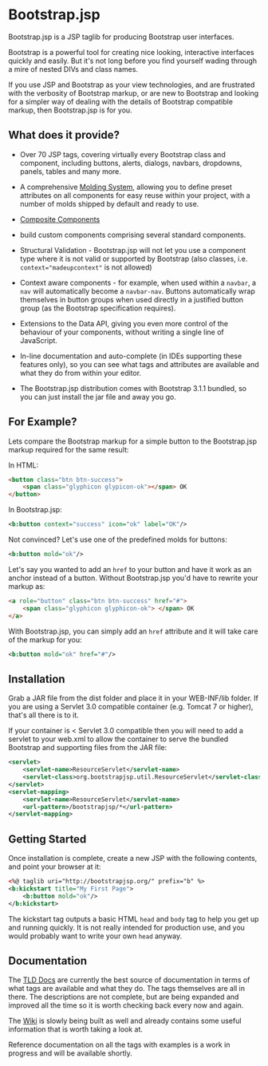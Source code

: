 Bootstrap.jsp
=============

Bootstrap.jsp is a JSP taglib for producing Bootstrap user interfaces.

Bootstrap is a powerful tool for creating nice looking, interactive interfaces 
quickly and easily. But it's not long before you find yourself wading through 
a mire of nested DIVs and class names.

If you use JSP and Bootstrap as your view technologies, and are frustrated with
the verbosity of Bootstrap markup, or are new to Bootstrap and looking for a 
simpler way of dealing with the details of Bootstrap compatible markup, then
Bootstrap.jsp is for you.

What does it provide?
---------------------

* Over 70 JSP tags, covering virtually every Bootstrap class and component, 
including buttons, alerts, dialogs, navbars, dropdowns, panels, tables and
many more.

* A comprehensive [Molding System](https://github.com/Mrdigs/Bootstrap.jsp/wiki/The-Molding-System), 
allowing you to define preset attributes on all components for easy reuse within your
project, with a number of molds shipped by default and ready to use.

* [Composite Components](https://github.com/Mrdigs/Bootstrap.jsp/wiki/Composite-Components) 
- build custom components comprising several standard components.

* Structural Validation - Bootstrap.jsp will not let you use a component type 
where it is not valid or supported by Bootstrap (also classes, i.e. `context="madeupcontext"`
 is not allowed)

* Context aware components - for example, when used within a `navbar`, a `nav` will
automatically become a `navbar-nav`. Buttons automatically wrap themselves in button
groups when used directly in a justified button group (as the Bootstrap specification
requires).

* Extensions to the Data API, giving you even more control of the behaviour
of your components, without writing a single line of JavaScript.

* In-line documentation and auto-complete (in IDEs supporting these features 
only), so you can see what tags and attributes are available and what they do
from within your editor.

* The Bootstrap.jsp distribution comes with Bootstrap 3.1.1 bundled, so you can 
just install the jar file and away you go.

For Example?
------------

Lets compare the Bootstrap markup for a simple button to the Bootstrap.jsp
markup required for the same result:

In HTML:

```html
<button class="btn btn-success">
	<span class="glyphicon glypicon-ok"></span> OK
</button>
```

In Bootstrap.jsp:

```xml
<b:button context="success" icon="ok" label="OK"/>
```

Not convinced? Let's use one of the predefined molds for buttons:

```xml
<b:button mold="ok"/>
```

Let's say you wanted to add an `href` to your button and have it work as an 
anchor instead of a button. Without Bootstrap.jsp you'd have to rewrite
your markup as:

```html
<a role="button" class="btn btn-success" href="#">
	<span class="glyphicon glyphicon-ok"> </span> OK
</a>
```

With Bootstrap.jsp, you can simply add an `href` attribute and it will take
care of the markup for you:

```xml
<b:button mold="ok" href="#"/>
```

Installation
------------

Grab a JAR file from the dist folder and place it in your WEB-INF/lib folder.
If you are using a Servlet 3.0 compatible container (e.g. Tomcat 7 or higher),
that's all there is to it.

If your container is < Servlet 3.0 compatible then you will need to add a
servlet to your web.xml to allow the container to serve the bundled Bootstrap
and supporting files from the JAR file:

```xml
<servlet>
	<servlet-name>ResourceServlet</servlet-name>
	<servlet-class>org.bootstrapjsp.util.ResourceServlet</servlet-class>
</servlet>
<servlet-mapping>
	<servlet-name>ResourceServlet</servlet-name>
	<url-pattern>/bootstrapjsp/*</url-pattern>
</servlet-mapping>
```

Getting Started
---------------

Once installation is complete, create a new JSP with the following contents,
and point your browser at it:

```xml
<%@ taglib uri="http://bootstrapjsp.org/" prefix="b" %>
<b:kickstart title="My First Page">
	<b:button mold="ok"/>
</b:kickstart>
```

The kickstart tag outputs a basic HTML `head` and `body` tag to help you get up
and running quickly. It is not really intended for production use, and you
would probably want to write your own `head` anyway.

Documentation
-------------

The [TLD Docs](http://mrdigs.github.io/Bootstrap.jsp/docs/tags/) are currently 
the best source of documentation in terms of what tags are available and what 
they do. The tags themselves are all in there. The descriptions are not complete,
but are being expanded and improved all the time so it is worth checking back
every now and again.

The [Wiki](https://github.com/Mrdigs/Bootstrap.jsp/wiki/_pages) is slowly being 
built as well and already contains some useful information that is worth taking 
a look at.

Reference documentation on all the tags with examples is a work in progress and 
will be available shortly.